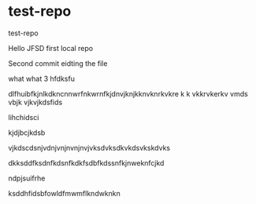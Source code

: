 # test-repo
test-repo

Hello JFSD first local repo

Second commit eidting the file

what what 3 hfdksfu

dlfhuibfkjnlkdkncnnwrfnkwrnfkjdnvjknjkknvknrkvkre k k vkkrvkerkv vmds vbjk vjkvjkdsfids 

lihchidsci

kjdjbcjkdsb

vjkdscdsnjvdnjvnjnvnjnvjvksdvksdkvkdsvkskdvks 

dkksddfksdnfkdsnfkdkfsdbfkdssnfkjnweknfcjkd 

ndpjsuifrhe

ksddhfidsbfowldfmwmflkndwknkn